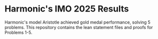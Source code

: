# Harmonic's IMO 2025 Results

Harmonic's model Aristotle achieved gold medal performance, solving 5 problems. This repository contains the lean statement files and proofs for Problems 1-5.
